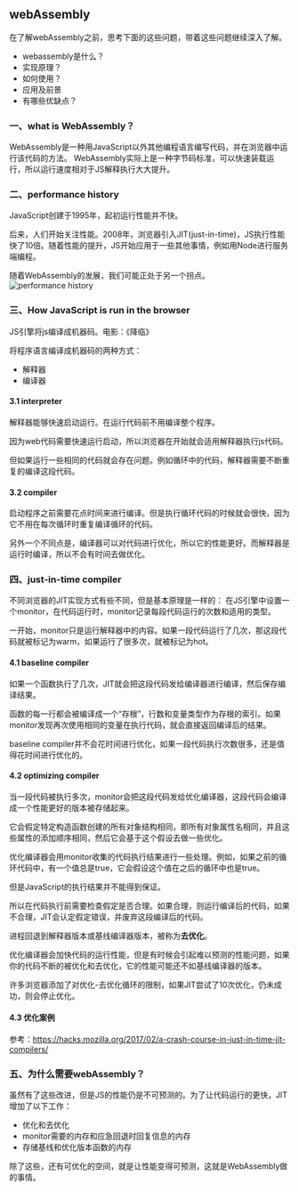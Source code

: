 ## webAssembly
在了解webAssembly之前，思考下面的这些问题，带着这些问题继续深入了解。

* webassembly是什么？
* 实现原理？
* 如何使用？
* 应用及前景
* 有哪些优缺点？

### 一、what is WebAssembly？
WebAssembly是一种用JavaScript以外其他编程语言编写代码，并在浏览器中运行该代码的方法。
WebAssembly实际上是一种字节码标准，可以快速装载运行，所以运行速度相对于JS解释执行大大提升。

### 二、performance history
JavaScript创建于1995年，起初运行性能并不快。

后来，人们开始关注性能。2008年，浏览器引入JIT(just-in-time)，JS执行性能快了10倍。随着性能的提升，JS开始应用于一些其他事情，例如用Node进行服务端编程。

随着WebAssembly的发展，我们可能正处于另一个拐点。
![performance history](https://intranetproxy.alipay.com/skylark/lark/0/2019/png/50194/1547707047464-3ac87c71-1c48-43e5-b3eb-8cca308d37f2.png) 

### 三、How JavaScript is run in the browser
JS引擎将js编译成机器码。电影：《降临》

将程序语言编译成机器码的两种方式：
* 解释器
* 编译器

#### 3.1 interpreter
解释器能够快速启动运行。在运行代码前不用编译整个程序。

因为web代码需要快速运行启动，所以浏览器在开始就会适用解释器执行js代码。

但如果运行一些相同的代码就会存在问题。例如循环中的代码，解释器需要不断重复的编译这段代码。

#### 3.2 compiler
启动程序之前需要花点时间来进行编译。但是执行循环代码的时候就会很快，因为它不用在每次循环时重复编译循环的代码。

另外一个不同点是，编译器可以对代码进行优化，所以它的性能更好。而解释器是运行时编译，所以不会有时间去做优化。

### 四、just-in-time compiler
不同浏览器的JIT实现方式有些不同，但是基本原理是一样的：
在JS引擎中设置一个monitor，在代码运行时，monitor记录每段代码运行的次数和适用的类型。

一开始，monitor只是运行解释器中的内容。如果一段代码运行了几次，那这段代码就被标记为warm，如果运行了很多次，就被标记为hot。

#### 4.1 baseline compiler
如果一个函数执行了几次，JIT就会把这段代码发给编译器进行编译，然后保存编译结果。

函数的每一行都会被编译成一个“存根”，行数和变量类型作为存根的索引。如果monitor发现再次使用相同的变量在执行代码，就会直接返回编译后的结果。

baseline compiler并不会花时间进行优化，如果一段代码执行次数很多，还是值得花时间进行优化的。

#### 4.2 optimizing compiler
当一段代码被执行多次，monitor会把这段代码发给优化编译器，这段代码会编译成一个性能更好的版本被存储起来。

它会假定特定构造函数创建的所有对象结构相同，即所有对象属性名相同，并且这些属性的添加顺序相同，然后它会基于这个假设去做一些优化。

优化编译器会用monitor收集的代码执行结果进行一些处理。例如，如果之前的循环代码中，有一个值总是true，它会假设这个值在之后的循环中也是true。

但是JavaScript的执行结果并不能得到保证。

所以在代码执行前需要检查假定是否合理。如果合理，则运行编译后的代码，如果不合理，JIT会认定假定错误，并废弃这段编译后的代码。

进程回退到解释器版本或基线编译器版本，被称为**去优化**。

优化编译器会加快代码的运行性能，但是有时候会引起难以预测的性能问题，如果你的代码不断的被优化和去优化，它的性能可能还不如基线编译器的版本。

许多浏览器添加了对优化-去优化循环的限制，如果JIT尝试了10次优化，仍未成功，则会停止优化。


#### 4.3 优化案例
参考：https://hacks.mozilla.org/2017/02/a-crash-course-in-just-in-time-jit-compilers/

### 五、为什么需要webAssembly？
虽然有了这些改进，但是JS的性能仍是不可预测的。为了让代码运行的更快，JIT增加了以下工作：
* 优化和去优化
* monitor需要的内存和应急回退时回复信息的内存
* 存储基线和优化版本函数的内存

除了这些，还有可优化的空间，就是让性能变得可预测，这就是WebAssembly做的事情。
